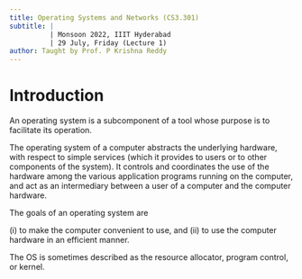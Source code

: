 ```yaml
---
title: Operating Systems and Networks (CS3.301)
subtitle: |
          | Monsoon 2022, IIIT Hyderabad
          | 29 July, Friday (Lecture 1)
author: Taught by Prof. P Krishna Reddy
---
```


# Introduction
An operating system is a subcomponent of a tool whose purpose is to facilitate its operation.

The operating system of a computer abstracts the underlying hardware, with respect to simple services (which it provides to users or to other components of the system).
It controls and coordinates the use of the hardware among the various application programs running on the computer, and act as an intermediary between a user of a computer and the computer hardware.

The goals of an operating system are

(i) to make the computer convenient to use, and
(ii) to use the computer hardware in an efficient manner.

The OS is sometimes described as the resource allocator, program control, or kernel.